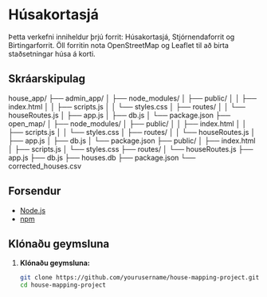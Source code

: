 # Húsakortasjá

Þetta verkefni inniheldur þrjú forrit: Húsakortasjá, Stjórnendaforrit og Birtingarforrit. Öll forritin nota OpenStreetMap og Leaflet til að birta staðsetningar húsa á korti.

## Skráarskipulag

house_app/
├── admin_app/
│ ├── node_modules/
│ ├── public/
│ │ ├── index.html
│ │ ├── scripts.js
│ │ └── styles.css
│ ├── routes/
│ │ └── houseRoutes.js
│ ├── app.js
│ ├── db.js
│ └── package.json
├── open_map/
│ ├── node_modules/
│ ├── public/
│ │ ├── index.html
│ │ ├── scripts.js
│ │ └── styles.css
│ ├── routes/
│ │ └── houseRoutes.js
│ ├── app.js
│ ├── db.js
│ └── package.json
├── public/
│ ├── index.html
│ ├── scripts.js
│ └── styles.css
├── routes/
│ └── houseRoutes.js
├── app.js
├── db.js
├── houses.db
├── package.json
└── corrected_houses.csv


## Forsendur

- [Node.js](https://nodejs.org/) 
- [npm](https://www.npmjs.com/) 

## Klónaðu geymsluna

1. **Klónaðu geymsluna:**
   ```bash
   git clone https://github.com/yourusername/house-mapping-project.git
   cd house-mapping-project
